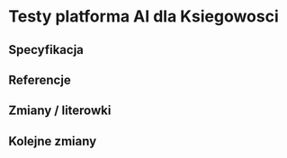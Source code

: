 # Testy platforma AI dla Ksiegowosci

## Specyfikacja

## Referencje

## Zmiany / literowki

## Kolejne zmiany
